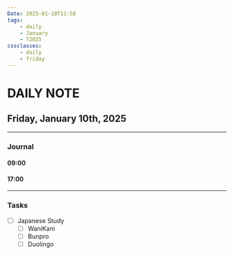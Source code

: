 ```yaml
---
Date: 2025-01-10T11:58
tags:
    - daily
    - January
    - Y2025
cssclasses:
    - daily
    - friday
---
```

# DAILY NOTE
## Friday, January 10th, 2025
***
### Journal

#### 09:00

#### 17:00

***
### Tasks
- [ ] Japanese Study
    - [ ] WaniKani
    - [ ] Bunpro
    - [ ] Duolingo